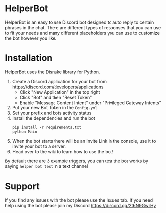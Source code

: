 # HelperBot
HelperBot is an easy to use Discord bot designed to auto reply to certain phrases in the chat.
There are different types of responses that you can use to fit your needs and many different placeholders you can use to customize the bot however you like.

# Installation
HelperBot uses the Disnake library for Python.
1. Create a Discord application for your bot from https://discord.com/developers/applications
   - Click "New Application" in the top right
   - Click "Bot" and then "Reset Token"
   - Enable "Message Content Intent" under "Privileged Gateway Intents"
2. Put your new Bot Token in the `Config.yml`
3. Set your prefix and bots activity status
4. Install the dependencies and run the bot
   ```
   pip install -r requirements.txt
   python Main
   ```
5. When the bot starts there will be an Invite Link in the console, use it to invite your bot to a server.
6. Head over to the wiki to learn how to use the bot!

By default there are 3 example triggers, you can test the bot works by saying `helper bot test` in a text channel

# Support
If you find any issues with the bot please use the Issues tab.
If you need help using the bot please join my Discord https://discord.gg/2t6N9GwrHy
